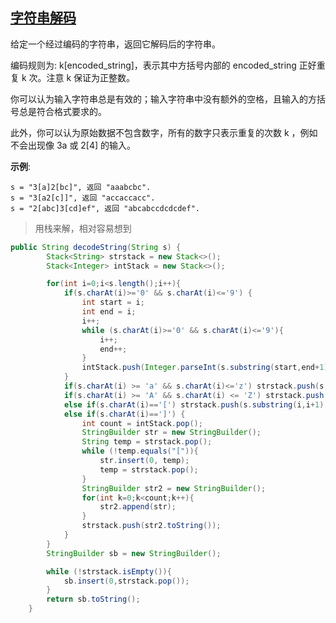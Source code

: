 ## [字符串解码](https://leetcode-cn.com/problems/decode-string/)

给定一个经过编码的字符串，返回它解码后的字符串。

编码规则为: k[encoded_string]，表示其中方括号内部的 encoded_string 正好重复 k 次。注意 k 保证为正整数。

你可以认为输入字符串总是有效的；输入字符串中没有额外的空格，且输入的方括号总是符合格式要求的。

此外，你可以认为原始数据不包含数字，所有的数字只表示重复的次数 k ，例如不会出现像 3a 或 2[4] 的输入。

**示例**:

```
s = "3[a]2[bc]", 返回 "aaabcbc".
s = "3[a2[c]]", 返回 "accaccacc".
s = "2[abc]3[cd]ef", 返回 "abcabccdcdcdef".
```

> 用栈来解，相对容易想到

```java
public String decodeString(String s) {
        Stack<String> strstack = new Stack<>();
        Stack<Integer> intStack = new Stack<>();

        for(int i=0;i<s.length();i++){
            if(s.charAt(i)>='0' && s.charAt(i)<='9') {
                int start = i;
                int end = i;
                i++;
                while (s.charAt(i)>='0' && s.charAt(i)<='9'){
                    i++;
                    end++;
                }
                intStack.push(Integer.parseInt(s.substring(start,end+1)));
            }
            if(s.charAt(i) >= 'a' && s.charAt(i)<='z') strstack.push(s.substring(i,i+1));
            if(s.charAt(i) >= 'A' && s.charAt(i) <= 'Z') strstack.push(s.substring(i,i+1));
            else if(s.charAt(i)=='[') strstack.push(s.substring(i,i+1));
            else if(s.charAt(i)==']') {
                int count = intStack.pop();
                StringBuilder str = new StringBuilder();
                String temp = strstack.pop();
                while (!temp.equals("[")){
                    str.insert(0, temp);
                    temp = strstack.pop();
                }
                StringBuilder str2 = new StringBuilder();
                for(int k=0;k<count;k++){
                    str2.append(str);
                }
                strstack.push(str2.toString());
            }
        }
        StringBuilder sb = new StringBuilder();

        while (!strstack.isEmpty()){
            sb.insert(0,strstack.pop());
        }
        return sb.toString();
    }
```

